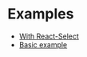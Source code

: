 # Examples

* [With React-Select](https://jsbin.com/vewoka/edit?js,output)
* [Basic example](https://jsbin.com/bihepe/edit?html,js,console)
